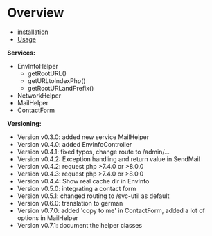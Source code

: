 Overview
========

* [installation](docs/installation.md)
* [Usage](docs/usage.md)

**Services:**
* EnvInfoHelper
  * getRootURL()
  * getURLtoIndexPhp()
  * getRootURLandPrefix()
* NetworkHelper
* MailHelper
* ContactForm


**Versioning:**
* Version v0.3.0: added new service MailHelper
* Version v0.4.0: added EnvInfoController
* Version v0.4.1: fixed typos, change route to /admin/...
* Version v0.4.2: Exception handling and return value in SendMail
* Version v0.4.2: request php >7.4.0 or >8.0.0
* Version v0.4.3: request php >7.4.0 or >8.0.0
* Version v0.4.4: Show real cache dir in EnvInfo
* Version v0.5.0: integrating a contact form
* Version v0.5.1: changed routing to /svc-util as default
* Version v0.6.0: translation to german
* Version v0.7.0: added 'copy to me' in ContactForm, added a lot of options in MailHelper
* Version v0.7.1: document the helper classes